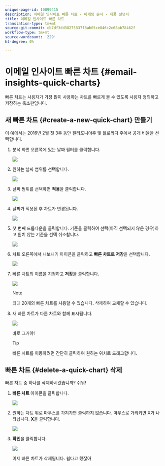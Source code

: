 ```yaml
---
unique-page-id: 10099415
description: 이메일 인사이트 빠른 차트 - 마케팅 문서 - 제품 설명서
title: 이메일 인사이트 빠른 차트
translation-type: tm+mt
source-git-commit: cb7df3dd38275837f8ab05ce846c2c68ab78462f
workflow-type: tm+mt
source-wordcount: '229'
ht-degree: 0%

---
```



# 이메일 인사이트 빠른 차트 {#email-insights-quick-charts}

빠른 차트는 사용자가 가장 많이 사용하는 차트를 빠르게 볼 수 있도록 사용자 정의하고 저장하는 축소판입니다.

## 새 빠른 차트 {#create-a-new-quick-chart} 만들기

이 예에서는 2016년 2월 첫 3주 동안 캘리포니아주 및 플로리다 주에서 공개 비율을 선택합니다.

1. 분석 화면 오른쪽에 있는 날짜 필터를 클릭합니다.

   ![](assets/one-1.png)

1. 원하는 날짜 범위를 선택합니다.

   ![](assets/two-2.png)

1. 날짜 범위를 선택하면 **적용**&#x200B;을 클릭합니다.

   ![](assets/three-2.png)

1. 날짜가 적용된 후 차트가 변경됩니다.

   ![](assets/four.png)

1. 첫 번째 드롭다운을 클릭합니다. 기준을 클릭하여 선택(아직 선택되지 않은 경우)하고 원치 않는 기준을 선택 취소합니다.

   ![](assets/5.png)

1. 차트 오른쪽에서 내보내기 아이콘을 클릭하고 **빠른 차트로 저장**&#x200B;을 선택합니다.

   ![](assets/six.png)

1. 빠른 차트의 이름을 지정하고 **저장**&#x200B;을 클릭합니다.

   ![](assets/seven.png)

   >[!NOTE]
   >
   >최대 20개의 빠른 차트를 사용할 수 있습니다. 삭제하여 교체할 수 있습니다.

1. 새 빠른 차트가 다른 차트와 함께 표시됩니다.

   ![](assets/8.png)

   바로 그거야!

   >[!TIP]
   >
   >빠른 차트를 이동하려면 간단히 클릭하여 원하는 위치로 드래그합니다.

## 빠른 차트 {#delete-a-quick-chart} 삭제

빠른 차트 중 하나를 삭제하시겠습니까? 쉬워!

1. **빠른 차트** 아이콘을 클릭합니다.

   ![](assets/nine.png)

1. 원하는 차트 위로 마우스를 가져가면 클릭하지 않습니다. 마우스로 가리키면 X가 나타납니다. **X**&#x200B;을 클릭합니다.

   ![](assets/ten.png)

1. **확인**&#x200B;을 클릭합니다.

   ![](assets/eleven.png)

   이제 빠른 차트가 삭제됩니다. 쉽다고 했잖아
